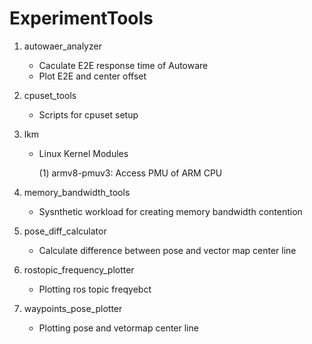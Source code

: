 # ExperimentTools

1. autowaer_analyzer

    - Caculate E2E response time of Autoware
    - Plot E2E and center offset


2. cpuset_tools
    - Scripts for cpuset setup


3. lkm
    - Linux Kernel Modules

        (1) armv8-pmuv3: Access PMU of ARM CPU    


4. memory_bandwidth_tools
    - Sysnthetic workload for creating memory bandwidth contention


5. pose_diff_calculator
    - Calculate difference between pose and vector map center line

6. rostopic_frequency_plotter
    - Plotting ros topic freqyebct

7. waypoints_pose_plotter
    - Plotting pose and vetormap center line